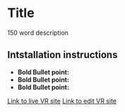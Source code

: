 # Title

150 word description
## Intstallation instructions

- **Bold Bullet point:** 
- **Bold Bullet point:** 
- **Bold Bullet point:** 

[Link to live VR site](https://immersive-example.glitch.me)
[Link to edit VR site](https://glitch.com/edit/#!/immersive-example)
